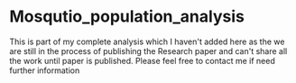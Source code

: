 # Mosqutio_population_analysis

This is part of my complete analysis which I haven't added here as the we are still in the process of publishing the Research paper and can't share all the work until paper is published. Please feel free to contact me if need further information
